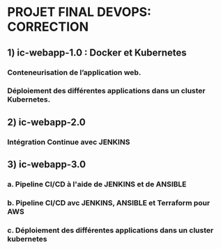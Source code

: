# PROJET FINAL DEVOPS: CORRECTION

## **1) ic-webapp-1.0 : Docker et Kubernetes**

### **Conteneurisation de l’application web.**
### **Déploiement des différentes applications dans un cluster Kubernetes.**

## **2) ic-webapp-2.0** 

### Intégration Continue avec JENKINS

## **3) ic-webapp-3.0** 

### **a. Pipeline CI/CD à l'aide de JENKINS et de ANSIBLE** 

### **b. Pipeline CI/CD avc JENKINS, ANSIBLE et Terraform pour AWS** 

### **c. Déploiement des différentes applications dans un cluster kubernetes**
